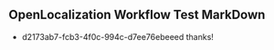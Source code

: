 ## OpenLocalization Workflow Test MarkDown
* d2173ab7-fcb3-4f0c-994c-d7ee76ebeeed 
thanks!<!--HONumber=Sep16_HO1-->